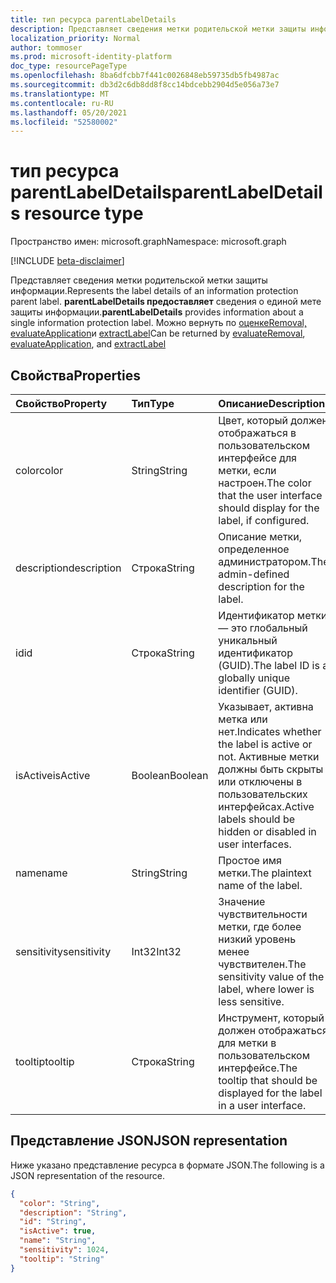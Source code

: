 ```yaml
---
title: тип ресурса parentLabelDetails
description: Представляет сведения метки родительской метки защиты информации.
localization_priority: Normal
author: tommoser
ms.prod: microsoft-identity-platform
doc_type: resourcePageType
ms.openlocfilehash: 8ba6dfcbb7f441c0026848eb59735db5fb4987ac
ms.sourcegitcommit: db3d2c6db8dd8f8cc14bdcebb2904d5e056a73e7
ms.translationtype: MT
ms.contentlocale: ru-RU
ms.lasthandoff: 05/20/2021
ms.locfileid: "52580002"
---
```

# <a name="parentlabeldetails-resource-type"></a><span data-ttu-id="08f24-103">тип ресурса parentLabelDetails</span><span class="sxs-lookup"><span data-stu-id="08f24-103">parentLabelDetails resource type</span></span>

<span data-ttu-id="08f24-104">Пространство имен: microsoft.graph</span><span class="sxs-lookup"><span data-stu-id="08f24-104">Namespace: microsoft.graph</span></span>

[!INCLUDE [beta-disclaimer](../../includes/beta-disclaimer.md)]

<span data-ttu-id="08f24-105">Представляет сведения метки родительской метки защиты информации.</span><span class="sxs-lookup"><span data-stu-id="08f24-105">Represents the label details of an information protection parent label.</span></span> <span data-ttu-id="08f24-106">**parentLabelDetails предоставляет** сведения о единой мете защиты информации.</span><span class="sxs-lookup"><span data-stu-id="08f24-106">**parentLabelDetails** provides information about a single information protection label.</span></span> <span data-ttu-id="08f24-107">Можно вернуть по [оценкеRemoval,](../api/informationprotectionlabel-evaluateremoval.md) [evaluateApplication](../api/informationprotectionlabel-evaluateapplication.md)и [extractLabel](../api/informationprotectionlabel-extractLabel.md)</span><span class="sxs-lookup"><span data-stu-id="08f24-107">Can be returned by [evaluateRemoval](../api/informationprotectionlabel-evaluateremoval.md), [evaluateApplication](../api/informationprotectionlabel-evaluateapplication.md), and [extractLabel](../api/informationprotectionlabel-extractLabel.md)</span></span>

## <a name="properties"></a><span data-ttu-id="08f24-108">Свойства</span><span class="sxs-lookup"><span data-stu-id="08f24-108">Properties</span></span>

| <span data-ttu-id="08f24-109">Свойство</span><span class="sxs-lookup"><span data-stu-id="08f24-109">Property</span></span>    | <span data-ttu-id="08f24-110">Тип</span><span class="sxs-lookup"><span data-stu-id="08f24-110">Type</span></span>    | <span data-ttu-id="08f24-111">Описание</span><span class="sxs-lookup"><span data-stu-id="08f24-111">Description</span></span>                                                                                                  |
| :---------- | :------ | :----------------------------------------------------------------------------------------------------------- |
| <span data-ttu-id="08f24-112">color</span><span class="sxs-lookup"><span data-stu-id="08f24-112">color</span></span>       | <span data-ttu-id="08f24-113">String</span><span class="sxs-lookup"><span data-stu-id="08f24-113">String</span></span>  | <span data-ttu-id="08f24-114">Цвет, который должен отображаться в пользовательском интерфейсе для метки, если настроен.</span><span class="sxs-lookup"><span data-stu-id="08f24-114">The color that the user interface should display for the label, if configured.</span></span>                               |
| <span data-ttu-id="08f24-115">description</span><span class="sxs-lookup"><span data-stu-id="08f24-115">description</span></span> | <span data-ttu-id="08f24-116">Строка</span><span class="sxs-lookup"><span data-stu-id="08f24-116">String</span></span>  | <span data-ttu-id="08f24-117">Описание метки, определенное администратором.</span><span class="sxs-lookup"><span data-stu-id="08f24-117">The admin-defined description for the label.</span></span>                                                                 |
| <span data-ttu-id="08f24-118">id</span><span class="sxs-lookup"><span data-stu-id="08f24-118">id</span></span>          | <span data-ttu-id="08f24-119">Строка</span><span class="sxs-lookup"><span data-stu-id="08f24-119">String</span></span>  | <span data-ttu-id="08f24-120">Идентификатор метки — это глобальный уникальный идентификатор (GUID).</span><span class="sxs-lookup"><span data-stu-id="08f24-120">The label ID is a globally unique identifier (GUID).</span></span>                                                          |
| <span data-ttu-id="08f24-121">isActive</span><span class="sxs-lookup"><span data-stu-id="08f24-121">isActive</span></span>    | <span data-ttu-id="08f24-122">Boolean</span><span class="sxs-lookup"><span data-stu-id="08f24-122">Boolean</span></span> | <span data-ttu-id="08f24-123">Указывает, активна метка или нет.</span><span class="sxs-lookup"><span data-stu-id="08f24-123">Indicates whether the label is active or not.</span></span> <span data-ttu-id="08f24-124">Активные метки должны быть скрыты или отключены в пользовательских интерфейсах.</span><span class="sxs-lookup"><span data-stu-id="08f24-124">Active labels should be hidden or disabled in user interfaces.</span></span> |
| <span data-ttu-id="08f24-125">name</span><span class="sxs-lookup"><span data-stu-id="08f24-125">name</span></span>        | <span data-ttu-id="08f24-126">String</span><span class="sxs-lookup"><span data-stu-id="08f24-126">String</span></span>  | <span data-ttu-id="08f24-127">Простое имя метки.</span><span class="sxs-lookup"><span data-stu-id="08f24-127">The plaintext name of the label.</span></span>                                                                             |
| <span data-ttu-id="08f24-128">sensitivity</span><span class="sxs-lookup"><span data-stu-id="08f24-128">sensitivity</span></span> | <span data-ttu-id="08f24-129">Int32</span><span class="sxs-lookup"><span data-stu-id="08f24-129">Int32</span></span>   | <span data-ttu-id="08f24-130">Значение чувствительности метки, где более низкий уровень менее чувствителен.</span><span class="sxs-lookup"><span data-stu-id="08f24-130">The sensitivity value of the label, where lower is less sensitive.</span></span>                                           |
| <span data-ttu-id="08f24-131">tooltip</span><span class="sxs-lookup"><span data-stu-id="08f24-131">tooltip</span></span>     | <span data-ttu-id="08f24-132">Строка</span><span class="sxs-lookup"><span data-stu-id="08f24-132">String</span></span>  | <span data-ttu-id="08f24-133">Инструмент, который должен отображаться для метки в пользовательском интерфейсе.</span><span class="sxs-lookup"><span data-stu-id="08f24-133">The tooltip that should be displayed for the label in a user interface.</span></span>                                      |

## <a name="json-representation"></a><span data-ttu-id="08f24-134">Представление JSON</span><span class="sxs-lookup"><span data-stu-id="08f24-134">JSON representation</span></span>

<span data-ttu-id="08f24-135">Ниже указано представление ресурса в формате JSON.</span><span class="sxs-lookup"><span data-stu-id="08f24-135">The following is a JSON representation of the resource.</span></span>

<!-- {
  "blockType": "resource",
  "optionalProperties": [

  ],
  "@odata.type": "microsoft.graph.parentLabelDetails",
  "baseType": null
}-->

```json
{
  "color": "String",
  "description": "String",
  "id": "String",
  "isActive": true,
  "name": "String",
  "sensitivity": 1024,
  "tooltip": "String"
}
```

<!-- uuid: 16cd6b66-4b1a-43a1-adaf-3a886856ed98
2019-02-04 14:57:30 UTC -->
<!-- {
  "type": "#page.annotation",
  "description": "parentLabelDetails resource",
  "keywords": "",
  "section": "documentation",
  "tocPath": ""
}-->